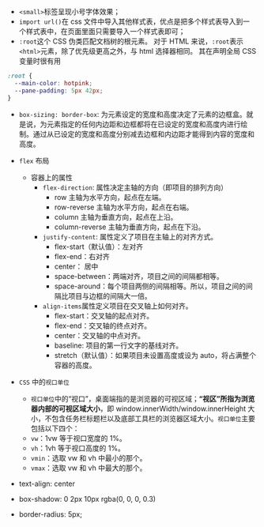 - `<small>`标签呈现小号字体效果；
- `import url()`在 css 文件中导入其他样式表，优点是把多个样式表导入到一个样式表中，在页面里面只需要导入一个样式表即可；
- `:root`这个 CSS 伪类匹配文档树的根元素。 对于 HTML 来说，`:root`表示`<html>`元素，除了优先级更高之外，与 html 选择器相同。 其在声明全局 CSS 变量时很有用

```css
:root {
  --main-color: hotpink;
  --pane-padding: 5px 42px;
}
```

- `box-sizing: border-box`: 为元素设定的宽度和高度决定了元素的边框盒。就是说，为元素指定的任何内边距和边框都将在已设定的宽度和高度内进行绘制。通过从已设定的宽度和高度分别减去边框和内边距才能得到内容的宽度和高度。

- `flex` 布局

  - 容器上的属性
    - `flex-direction`: 属性决定主轴的方向（即项目的排列方向）
      - row 主轴为水平方向，起点在左端。
      - row-reverse 主轴为水平方向，起点在右端。
      - column 主轴为垂直方向，起点在上沿。
      - column-reverse 主轴为垂直方向，起点在下沿。
    - `justify-content`: 属性定义了项目在主轴上的对齐方式。
      - flex-start（默认值）：左对齐
      - flex-end：右对齐
      - center： 居中
      - space-between：两端对齐，项目之间的间隔都相等。
      - space-around：每个项目两侧的间隔相等。所以，项目之间的间隔比项目与边框的间隔大一倍。
    - `align-items`属性定义项目在交叉轴上如何对齐。
      - flex-start：交叉轴的起点对齐。
      - flex-end：交叉轴的终点对齐。
      - center：交叉轴的中点对齐。
      - baseline: 项目的第一行文字的基线对齐。
      - stretch（默认值）：如果项目未设置高度或设为 auto，将占满整个容器的高度。

- `CSS` 中的`视口单位`

  - `视口单位`中的“视口”，桌面端指的是浏览器的可视区域；**“视区”所指为浏览器内部的可视区域大小**，即 window.innerWidth/window.innerHeight 大小，不包含任务栏标题栏以及底部工具栏的浏览器区域大小。`视口单位`主要包括以下四个：
  - `vw`：1vw 等于视口宽度的 1%。
  - `vh`：1vh 等于视口高度的 1%。
  - `vmin`：选取 vw 和 vh 中最小的那个。
  - `vmax`：选取 vw 和 vh 中最大的那个。

- text-align: center
- box-shadow: 0 2px 10px rgba(0, 0, 0, 0.3)
- border-radius: 5px;
